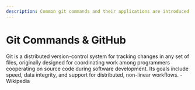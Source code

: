 ```yaml
---
description: Common git commands and their applications are introduced here.
---
```


# Git Commands & GitHub

Git is a distributed version-control system for tracking changes in any set of files, originally designed for coordinating work among programmers cooperating on source code during software development. Its goals include speed, data integrity, and support for distributed, non-linear workflows. - Wikipedia

